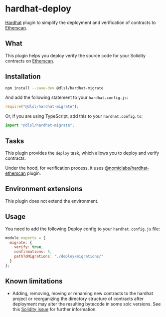 [//]: # ([![npm]&#40;https://img.shields.io/npm/v/@dlsl/hardhat-deploy.svg&#41;]&#40;https://www.npmjs.com/package/@dlsl/hardhat-deploy&#41; [![hardhat]&#40;https://hardhat.org/buidler-plugin-badge.svg?1&#41;]&#40;https://hardhat.org&#41;)

# hardhat-deploy

[Hardhat](https://hardhat.org) plugin to simplify the deployment and verification of contracts 
to [Etherscan](https://etherscan.io).

## What

This plugin helps you deploy verify the source code for your Solidity contracts on [Etherscan](https://etherscan.io).

[//]: # (It's smart and it tries to do as much as possible to facilitate the process:)

[//]: # ()
[//]: # (- Just provide the deployment address and constructor arguments, and the plugin will detect locally which contract to verify.)

[//]: # (- If your contract uses Solidity libraries, the plugin will detect them and deal with them automatically. You don't need to do anything about them.)

[//]: # (- A simulation of the verification process will run locally, allowing the plugin to detect and communicate any mistakes during the process.)

[//]: # (- Once the simulation is successful the contract will be verified using the Etherscan API.)

## Installation

```bash
npm install --save-dev @dlsl/hardhat-migrate
```

And add the following statement to your `hardhat.config.js`:

```js
require("@dlsl/hardhat-migrate");
```

Or, if you are using TypeScript, add this to your `hardhat.config.ts`:

```ts
import "@dlsl/hardhat-migrate";
```

## Tasks

This plugin provides the `deploy` task, which allows you to deploy and verify contracts.

Under the hood, for verification process, it uses [@nomiclabs/hardhat-etherscan](https://www.npmjs.com/package/@nomiclabs/hardhat-etherscan) 
plugin.  

## Environment extensions

This plugin does not extend the environment.

## Usage

You need to add the following Deploy config to your `hardhat.config.js` file:

```js
module.exports = {
  migrate: {
    verify: true,
    confirmations: 5,
    pathToMigrations: "./deploy/migrations/"
  }
};
```

[//]: # (## How it works)

## Known limitations

- Adding, removing, moving or renaming new contracts to the hardhat project or reorganizing the directory structure of contracts after deployment may alter the resulting bytecode in some solc versions. See this [Solidity issue](https://github.com/ethereum/solidity/issues/9573) for further information.
